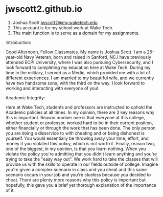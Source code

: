 # jwscott2.github.io

1. Joshua Scott jwscott2@my.waketech.edu
2. This account is for my school work at Wake Tech.
3. The main function is to serve as a domain for my assignments.


Introduction:

Good Afternoon, Fellow Classmates. My name is Joshua Scott. I am a 25-year-old Navy Veteran, born and raised in Sanford, NC.I have previously attended ECPI University, where I was also pursuing Cybersecurity, and I look forward to completing my education here at Wake Tech. During my time in the military, I served as a Medic, which provided me with a lot of different experiences. I am married to my beautiful wife, and we currently have two handsome sons, with the third on the way. I look forward to working and interacting with everyone of you!

Academic Integrity: 

Here at Wake Tech, students and professors are instructed to uphold the Academic policies at all times. In my opinion, there are 2 key reasons why this is important. Reason number one is that everyone at this college, whether student or professor, worked hard to be in their current position, either financially or through the work that has been done. The only person you are doing a disservice to with cheating and or being dishonest is yourself. You would essentially be throwing away your time, effort, and money if you violated this policy, which is not worth it. Finally, reason two, one of the biggest, in my opinion, is that you learn nothing. When you violate the policy you're admitting that you didn't learn anything and you're trying to take the "easy way out". We work hard to take the classes that will provide us with the skills to operate in our fields outside of college. Imagine you're given a complex scenario in class and you cheat and this same scenario occurs in your job and you're clueless because you decided to cheat. There are plenty more reasons why this policy is important but hopefully, this gave you a brief yet thorough explanation of the importance of it.
